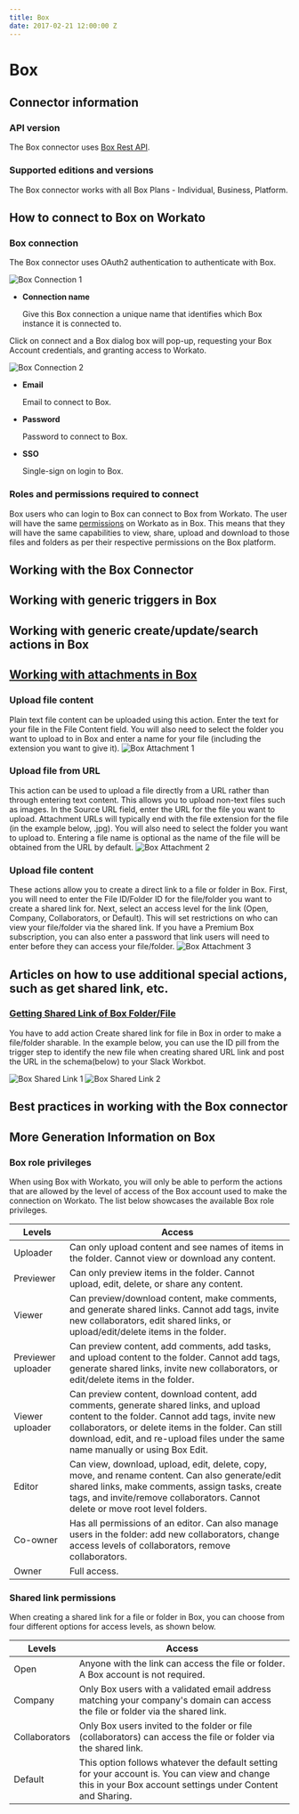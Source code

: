 ```yaml
---
title: Box
date: 2017-02-21 12:00:00 Z
---
```


# Box

## Connector information

### API version
The Box connector uses [Box Rest API](https://docs.box.com/reference#cors).

### Supported editions and versions
The Box connector works with all Box Plans - Individual, Business, Platform.

## How to connect to Box on Workato

### Box connection
The Box connector uses OAuth2 authentication to authenticate with Box.

![Box Connection 1](/assets/images/box-docs/box_connection_1.png)

* **Connection name**

  Give this Box connection a unique name that identifies which Box instance it is connected to.

Click on connect and a Box dialog box will pop-up, requesting your Box Account credentials, and granting access to Workato.

![Box Connection 2](/assets/images/box-docs/box_connection_2.png)

* **Email**

  Email to connect to Box.

* **Password**

  Password to connect to Box.

* **SSO**

  Single-sign on login to Box.

### Roles and permissions required to connect
Box users who can login to Box can connect to Box from Workato. The user will have the same [permissions](https://community.box.com/t5/Collaboration-and-Sharing/What-Are-The-Different-Access-Levels-For-Collaborators/ta-p/144) on Workato as in Box. This means that they will have the same capabilities to view, share, upload and download to those files and folders as per their respective permissions on the Box platform.

## Working with the Box Connector

## Working with generic triggers in Box

## Working with generic create/update/search actions in Box

## [Working with attachments in Box](https://support.workato.com/support/solutions/articles/1000236818-box-working-with-attachments-in-box)

### Upload file content
Plain text file content can be uploaded using this action. Enter the text for your file in the File Content field. You will also need to select the folder you want to upload to in Box and enter a name for your file (including the extension you want to give it).
![Box Attachment 1](/assets/images/box-docs/box_attachment_1.png)

### Upload file from URL
This action can be used to upload a file directly from a URL rather than through entering text content. This allows you to upload non-text files such as images. In the Source URL field, enter the URL for the file you want to upload. Attachment URLs will typically end with the file extension for the file (in the example below, .jpg). You will also need to select the folder you want to upload to. Entering a file name is optional as the name of the file will be obtained from the URL by default.
![Box Attachment 2](/assets/images/box-docs/box_attachment_2.png)

### Upload file content
These actions allow you to create a direct link to a file or folder in Box. First, you will need to enter the File ID/Folder ID for the file/folder you want to create a shared link for. Next, select an access level for the link (Open, Company, Collaborators, or Default). This will set restrictions on who can view your file/folder via the shared link. If you have a Premium Box subscription, you can also enter a password that link users will need to enter before they can access your file/folder.
![Box Attachment 3](/assets/images/box-docs/box_attachment_3.png)

## Articles on how to use additional special actions, such as get shared link, etc.

### [Getting Shared Link of Box Folder/File](https://support.workato.com/support/solutions/articles/1000239285-box-how-to-get-shared-link-of-your-file-)
You have to add action Create shared link for file in Box in order to make a file/folder sharable. In the example below, you can use the ID pill from the trigger step to identify the new file when creating shared URL link and post the URL in the schema(below) to your Slack Workbot.

![Box Shared Link 1](/assets/images/box-docs/box_shared_link_1.png)
![Box Shared Link 2](/assets/images/box-docs/box_shared_link_2.png)

## Best practices in working with the Box connector

## More Generation Information on Box

### Box role privileges
When using Box with Workato, you will only be able to perform the actions that are allowed by the level of access of the Box account used to make the connection on Workato. The list below showcases the available Box role privileges.

| Levels  | Access |
| ------------- | ------------- |
| Uploader  | Can only upload content and see names of items in the folder. Cannot view or download any content.  |
| Previewer | Can only preview items in the folder. Cannot upload, edit, delete, or share any content.  |
| Viewer | Can preview/download content, make comments, and generate shared links. Cannot add tags, invite new collaborators, edit shared links, or upload/edit/delete items in the folder.|
| Previewer uploader  | Can preview content, add comments, add tasks, and upload content to the folder. Cannot add tags, generate shared links, invite new collaborators, or edit/delete items in the folder.|
| Viewer uploader| Can preview content, download content, add comments, generate shared links, and upload content to the folder. Cannot add tags, invite new collaborators, or delete items in the folder. Can still download, edit, and re-upload files under the same name manually or using Box Edit. |
| Editor  |  Can view, download, upload, edit, delete, copy, move, and rename content. Can also generate/edit shared links, make comments, assign tasks, create tags, and invite/remove collaborators. Cannot delete or move root level folders.|
| Co-owner | Has all permissions of an editor. Can also manage users in the folder: add new collaborators, change access levels of collaborators, remove collaborators. |
| Owner  | Full access.|

### Shared link permissions
When creating a shared link for a file or folder in Box, you can choose from four different options for access levels, as shown below.

| Levels  | Access |
| ------------- | ------------- |
| Open  | Anyone with the link can access the file or folder. A Box account is not required.  |
| Company  | Only Box users with a validated email address matching your company's domain can access the file or folder via the shared link.  |
| Collaborators | Only Box users invited to the folder or file (collaborators) can access the file or folder via the shared link.  |
| Default  | This option follows whatever the default setting for your account is. You can view and change this in your Box account settings under Content and Sharing.  |
